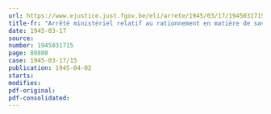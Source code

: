 ```yaml
---
url: https://www.ejustice.just.fgov.be/eli/arrete/1945/03/17/1945031715/justel
title-fr: "Arrêté ministériel relatif au rationnement en matière de savon"
date: 1945-03-17
source:
number: 1945031715
page: 88888
case: 1945-03-17/15
publication: 1945-04-02
starts:
modifies:
pdf-original:
pdf-consolidated:
---
```


